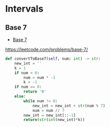 # Intervals

## Base 7

+ [Base 7](#base-7)

https://leetcode.com/problems/base-7/

``` python
def convertToBase7(self, num: int) -> str:
    new_int = ''
    k = 1
    if num < 0:
        num = num * -1
        k = -1
    if num == 0:
        return '0'
    else:
        while num != 0:
            new_int = new_int + str(num % 7)
            num = num // 7
        new_int = new_int[::-1]
        return(str(int(new_int)*k))
```